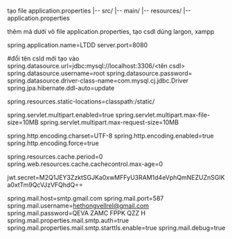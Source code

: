 tạo file application.properties
  |--  src/
    |--  main/
      |--  resources/
        |--  application.properties

thêm mã dưới vô file application.properties, tạo csdl dùng largon, xampp 

spring.application.name=LTDD
server.port=8080

#đổi tên csld mới tạo vào 
spring.datasource.url=jdbc:mysql://localhost:3306/<tên csdl>
spring.datasource.username=root
spring.datasource.password=
spring.datasource.driver-class-name=com.mysql.cj.jdbc.Driver
spring.jpa.hibernate.ddl-auto=update

spring.resources.static-locations=classpath:/static/

spring.servlet.multipart.enabled=true
spring.servlet.multipart.max-file-size=10MB
spring.servlet.multipart.max-request-size=10MB

spring.http.encoding.charset=UTF-8
spring.http.encoding.enabled=true
spring.http.encoding.force=true

spring.resources.cache.period=0
spring.web.resources.cache.cachecontrol.max-age=0

jwt.secret=M2Q1JEY3ZzktSGJKa0xwMFFyU3RAM1d4eVphQmNEZUZnSGlKa0xtTm9QcVJzVFQhdQ==

spring.mail.host=smtp.gmail.com
spring.mail.port=587
spring.mail.username=hethongvellrel@gmail.com
spring.mail.password=QEVA ZAMC FPPK QZZ H
spring.mail.properties.mail.smtp.auth=true
spring.mail.properties.mail.smtp.starttls.enable=true
spring.mail.debug=true
